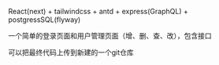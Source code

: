 React(next) + tailwindcss + antd + express(GraphQL) + postgressSQL(flyway)

一个简单的登录页面和用户管理页面（增、删、查、改），包含接口

可以把最终代码上传到新建的一个git仓库
